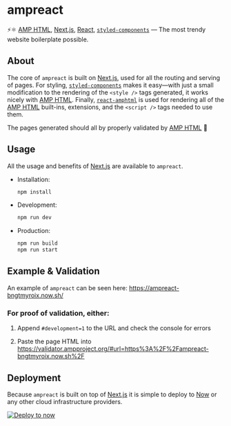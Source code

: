 # ampreact
⚡⚛ [AMP HTML][amp], [Next.js][next], [React][react], [`styled-components`][styled]
— The most trendy website boilerplate possible.

## About

The core of `ampreact` is built on [Next.js][next], used for all the routing and
serving of pages. For styling, [`styled-components`][styled] makes it easy—with
just a small modification to the rendering of the `<style />` tags generated,
it works nicely with [AMP HTML][amp]. Finally, [`react-amphtml`][react-amphtml]
is used for rendering all of the [AMP HTML][amp] built-ins, extensions, and
the `<script />` tags needed to use them.

The pages generated should all by properly validated by [AMP HTML][amp] 💯

## Usage

All the usage and benefits of [Next.js][next] are available to `ampreact`.

*   Installation:

    ```bash
    npm install
    ```

*   Development:

    ```bash
    npm run dev
    ```

*   Production:

    ```bash
    npm run build
    npm run start
    ```

## Example & Validation

An example of `ampreact` can be seen here: <https://ampreact-bngtmyroix.now.sh/>

### For proof of validation, either:

1.  Append `#development=1` to the URL and check the console for errors

2.  Paste the page HTML into <https://validator.ampproject.org/#url=https%3A%2F%2Fampreact-bngtmyroix.now.sh%2F>

## Deployment

Because `ampreact` is built on top of [Next.js][next] it is simple to deploy to
[Now][now] or any other cloud infrastructure providers.

[![Deploy to now][now deploy badge]][now deploy ampreact]

[amp]: https://github.com/ampproject/amphtml/
[next]: https://github.com/zeit/next.js/
[react]: https://github.com/facebook/react/
[styled]: https://github.com/styled-components/styled-components/
[react-amphtml]: https://github.com/dfrankland/react-amphtml/
[now]: https://zeit.co/now/
[now deploy badge]: https://deploy.now.sh/static/button.svg
[now deploy ampreact]: https://deploy.now.sh/?repo=https://github.com/dfrankland/ampreact

